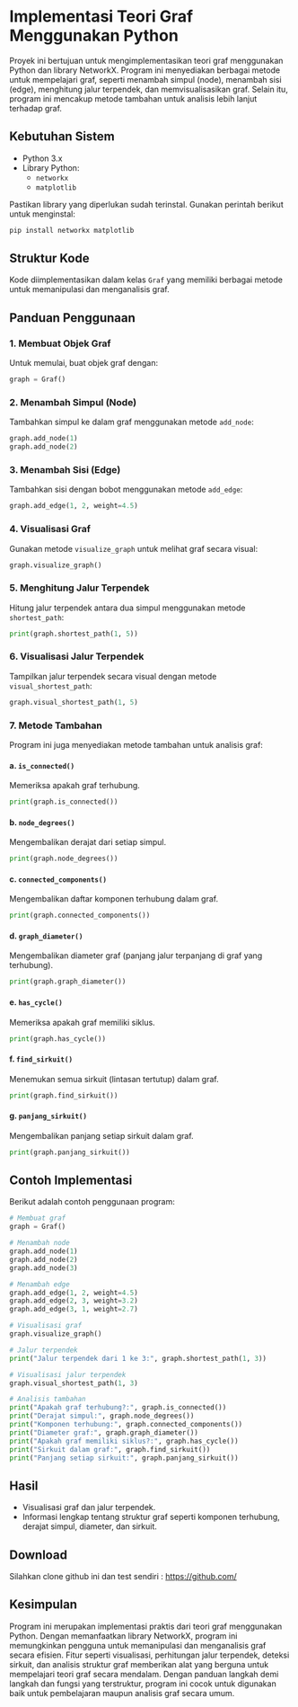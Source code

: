 # Implementasi Teori Graf Menggunakan Python

Proyek ini bertujuan untuk mengimplementasikan teori graf menggunakan Python dan library NetworkX. Program ini menyediakan berbagai metode untuk mempelajari graf, seperti menambah simpul (node), menambah sisi (edge), menghitung jalur terpendek, dan memvisualisasikan graf. Selain itu, program ini mencakup metode tambahan untuk analisis lebih lanjut terhadap graf.

## Kebutuhan Sistem
- Python 3.x
- Library Python:
  - `networkx`
  - `matplotlib`

Pastikan library yang diperlukan sudah terinstal. Gunakan perintah berikut untuk menginstal:
```bash
pip install networkx matplotlib
```

## Struktur Kode
Kode diimplementasikan dalam kelas `Graf` yang memiliki berbagai metode untuk memanipulasi dan menganalisis graf.

## Panduan Penggunaan

### 1. Membuat Objek Graf
Untuk memulai, buat objek graf dengan:
```python
graph = Graf()
```

### 2. Menambah Simpul (Node)
Tambahkan simpul ke dalam graf menggunakan metode `add_node`:
```python
graph.add_node(1)
graph.add_node(2)
```

### 3. Menambah Sisi (Edge)
Tambahkan sisi dengan bobot menggunakan metode `add_edge`:
```python
graph.add_edge(1, 2, weight=4.5)
```

### 4. Visualisasi Graf
Gunakan metode `visualize_graph` untuk melihat graf secara visual:
```python
graph.visualize_graph()
```

### 5. Menghitung Jalur Terpendek
Hitung jalur terpendek antara dua simpul menggunakan metode `shortest_path`:
```python
print(graph.shortest_path(1, 5))
```

### 6. Visualisasi Jalur Terpendek
Tampilkan jalur terpendek secara visual dengan metode `visual_shortest_path`:
```python
graph.visual_shortest_path(1, 5)
```

### 7. Metode Tambahan
Program ini juga menyediakan metode tambahan untuk analisis graf:

#### a. `is_connected()`
Memeriksa apakah graf terhubung.
```python
print(graph.is_connected())
```

#### b. `node_degrees()`
Mengembalikan derajat dari setiap simpul.
```python
print(graph.node_degrees())
```

#### c. `connected_components()`
Mengembalikan daftar komponen terhubung dalam graf.
```python
print(graph.connected_components())
```

#### d. `graph_diameter()`
Mengembalikan diameter graf (panjang jalur terpanjang di graf yang terhubung).
```python
print(graph.graph_diameter())
```

#### e. `has_cycle()`
Memeriksa apakah graf memiliki siklus.
```python
print(graph.has_cycle())
```

#### f. `find_sirkuit()`
Menemukan semua sirkuit (lintasan tertutup) dalam graf.
```python
print(graph.find_sirkuit())
```

#### g. `panjang_sirkuit()`
Mengembalikan panjang setiap sirkuit dalam graf.
```python
print(graph.panjang_sirkuit())
```

## Contoh Implementasi
Berikut adalah contoh penggunaan program:
```python
# Membuat graf
graph = Graf()

# Menambah node
graph.add_node(1)
graph.add_node(2)
graph.add_node(3)

# Menambah edge
graph.add_edge(1, 2, weight=4.5)
graph.add_edge(2, 3, weight=3.2)
graph.add_edge(3, 1, weight=2.7)

# Visualisasi graf
graph.visualize_graph()

# Jalur terpendek
print("Jalur terpendek dari 1 ke 3:", graph.shortest_path(1, 3))

# Visualisasi jalur terpendek
graph.visual_shortest_path(1, 3)

# Analisis tambahan
print("Apakah graf terhubung?:", graph.is_connected())
print("Derajat simpul:", graph.node_degrees())
print("Komponen terhubung:", graph.connected_components())
print("Diameter graf:", graph.graph_diameter())
print("Apakah graf memiliki siklus?:", graph.has_cycle())
print("Sirkuit dalam graf:", graph.find_sirkuit())
print("Panjang setiap sirkuit:", graph.panjang_sirkuit())
```

## Hasil
- Visualisasi graf dan jalur terpendek.
- Informasi lengkap tentang struktur graf seperti komponen terhubung, derajat simpul, diameter, dan sirkuit.

## Download
Silahkan clone github ini dan test sendiri : https://github.com/ 

## Kesimpulan

Program ini merupakan implementasi praktis dari teori graf menggunakan Python. Dengan memanfaatkan library NetworkX, program ini memungkinkan pengguna untuk memanipulasi dan menganalisis graf secara efisien. Fitur seperti visualisasi, perhitungan jalur terpendek, deteksi sirkuit, dan analisis struktur graf memberikan alat yang berguna untuk mempelajari teori graf secara mendalam. Dengan panduan langkah demi langkah dan fungsi yang terstruktur, program ini cocok untuk digunakan baik untuk pembelajaran maupun analisis graf secara umum.

